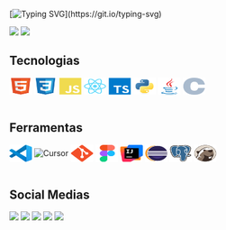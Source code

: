 
[![Typing SVG](https://readme-typing-svg.demolab.com?font=Noto+Sans+Japanese&weight=900&size=24&pause=20000&color=4981C8&random=false&width=435&lines=Bem+vindo(a)!+Meu+nome+%C3%A9+Breno.)](https://git.io/typing-svg) 
<div>
  <img height="180em" src="https://github-readme-stats.vercel.app/api?username=cssbreno&show_icons=true&theme=holi&count_private=truei&include_all_commit"/>
  <img height="180em" src="https://github-readme-stats.vercel.app/api/top-langs/?username=cssbreno&layout=compact&langs_count=16&theme=holi"/>
</div>


## Tecnologias
<div style="display: inline_block">
  <img align="center" alt="Breno-HTML" height="30" width="40" src="https://raw.githubusercontent.com/devicons/devicon/master/icons/html5/html5-original.svg">
  <img align="center" alt="Breno-CSS" height="30" width="40" src="https://raw.githubusercontent.com/devicons/devicon/master/icons/css3/css3-original.svg">
  <img align="center" alt="Breno-Js" height="30" width="40" src="https://raw.githubusercontent.com/devicons/devicon/master/icons/javascript/javascript-plain.svg">
  <img align="center" alt="Breno-React" height="30" width="40" src="https://raw.githubusercontent.com/devicons/devicon/master/icons/react/react-original.svg">
  <img align="center" alt="TypeScript" height="30" width="40" src="https://raw.githubusercontent.com/devicons/devicon/master/icons/typescript/typescript-original.svg">
  <img align="center" alt="Python" height="30" width="40" src="https://raw.githubusercontent.com/devicons/devicon/master/icons/python/python-original.svg">
  <img align="center" alt="Breno-Java" height="30" width="40" src="https://raw.githubusercontent.com/devicons/devicon/master/icons/java/java-original.svg">
  <img align="center" alt="Breno-C#" height="30" width="40" src="https://raw.githubusercontent.com/devicons/devicon/master/icons/c/c-original.svg">
  <!-- <img align="center" alt="MySQL" height="30" width="40" src="https://raw.githubusercontent.com/devicons/devicon/master/icons/mysql/mysql-original.svg"> -->
  <!-- <img align="center" alt="Node.js" height="30" width="40" src="https://raw.githubusercontent.com/devicons/devicon/master/icons/nodejs/nodejs-original.svg"> -->
  <!-- <img align="center" alt="Angular" height="30" width="40" src="https://raw.githubusercontent.com/devicons/devicon/master/icons/angularjs/angularjs-original.svg"> -->
  <!-- <img align="center" alt=".NET Core" height="30" width="40" src="https://raw.githubusercontent.com/devicons/devicon/master/icons/dotnetcore/dotnetcore-original.svg"> -->

 

  

</div>

<br>

## Ferramentas
<div  style="display: inline_block"> 
<img align="center" alt="VSCode" height="30" width="40" src="https://raw.githubusercontent.com/devicons/devicon/master/icons/vscode/vscode-original.svg">
<img align="center" alt="Cursor" height="30" width="40" src="https://www.cursor.com/assets/images/logo.svg">
<img align="center" alt="Git" height="30" width="40" src="https://raw.githubusercontent.com/devicons/devicon/master/icons/git/git-original.svg">
<img align="center" alt="Figma" height="30" width="40" src="https://raw.githubusercontent.com/devicons/devicon/master/icons/figma/figma-original.svg">
<img align="center" alt="IntelliJ IDEA" height="30" width="40" src="https://raw.githubusercontent.com/devicons/devicon/master/icons/intellij/intellij-original.svg">
<img align="center" alt="Eclipse" height="30" width="40" src="https://raw.githubusercontent.com/devicons/devicon/master/icons/eclipse/eclipse-original.svg">
<img align="center" alt="PostgreSQL" height="30" width="40" src="https://raw.githubusercontent.com/devicons/devicon/master/icons/postgresql/postgresql-original.svg">
<img align="center" alt="PostgreSQL" height="30" width="40" src="https://raw.githubusercontent.com/devicons/devicon/master/icons/dbeaver/dbeaver-original.svg">





</div>

<br>

## Social Medias
<div> 
  <a href="https://www.linkedin.com/in/cssbreno" target="_blank"><img src="https://img.shields.io/badge/-LinkedIn-%230077B5?style=for-the-badge&logo=linkedin&logoColor=white" target="_blank"></a> 
  <a href = "mailto:cssbreno.dev@gmail.com"><img src="https://img.shields.io/badge/-Gmail-%23333?style=for-the-badge&logo=gmail&logoColor=white" target="_blank"></a>
  <a href="https://instagram.com/css_breno" target="_blank"><img src="https://img.shields.io/badge/-Instagram-%23E4405F?style=for-the-badge&logo=instagram&logoColor=white" target="_blank"></a>
  <a href="https://open.spotify.com/user/22zh75err6sgvwz4t33lmgzcy?si=16747dfe30cc4f09" target="_blank"><img src="https://img.shields.io/badge/Spotify-1ED760?style=for-the-badge&logo=spotify&logoColor=white" target="_blank"></a> 
<!-- <a href="https://www.youtube.com/@css_breno" target="_blank"><img src="https://img.shields.io/badge/YouTube-FF0000?style=for-the-badge&logo=youtube&logoColor=white" target="_blank"></a> -->
<a href="https://www.twitch.tv/css_breno" target="_blank"><img src="https://img.shields.io/badge/Twitch-9146FF?style=for-the-badge&logo=twitch&logoColor=white" target="_blank"></a>
  
</div>

</div>
